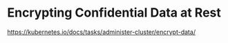 # Encrypting Confidential Data at Rest

https://kubernetes.io/docs/tasks/administer-cluster/encrypt-data/

